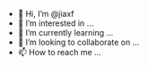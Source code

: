 - 👋 Hi, I’m @jiaxf
- 👀 I’m interested in ...
- 🌱 I’m currently learning ...
- 💞️ I’m looking to collaborate on ...
- 📫 How to reach me ...

<!---
jiaxf/jiaxf is a ✨ special ✨ repository because its `README.md` (this file) appears on your GitHub profile.
You can click the Preview link to take a look at your changes.
--->
